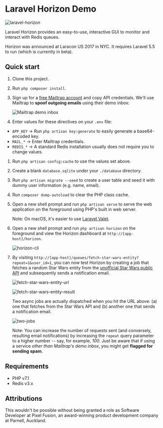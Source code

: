 # Laravel Horizon Demo

![laravel-horizon](http://i.imgur.com/US6hC7Ll.jpg)

Laravel Horizon provides an easy-to-use, interactive GUI to monitor and interact with Redis queues.

Horizon was announced at Laracon US 2017 in NYC. It requires Laravel 5.5 to run (which is currently in beta).

## Quick start

1. Clone this project.

1. Run `php composer install`.

1. Sign up for a [free Mailtrap account](https://mailtrap.io/) and copy API credentials. We'll use Mailtrap to **spoof outgoing emails** using their demo inbox:

    ![Mailtrap demo inbox](http://i.imgur.com/LjQqnGdl.png)

1. Enter values for these directives on your `.env` file:
  - `APP_KEY` &rarr; Run `php artisan key:generate` to easily generate a base64-encoded key.
  - `MAIL_*` &rarr; Enter Mailtrap credentials.
  - `REDIS_*` &rarr; A standard Redis installation usually does not require you to change values.
  
1. Run `php artisan config:cache` to use the values set above.

1. Create a blank `database.sqlite` under your `./database` directory.

1. Run `php artisan migrate --seed` to create a user table and seed it with dummy user information (e.g. name, email).

1. Run `composer dump-autoload` to clear the PHP class cache.

1. Open a new shell prompt and run `php artisan serve` to serve the web application on the foreground using PHP's built in web server.

    Note: On macOS, it's easier to use [Laravel Valet](https://laravel.com/docs/5.4/valet).

1. Open a new shell prompt and run `php artisan horizon` on the foreground and view the Horizon dashboard at `http://[app-host]/horizon`.

    ![horizon-cli](http://i.imgur.com/lh00VWzl.png)

1. By visiting `http://[app-host]/queues/fetch-star-wars-entity?repeat=1&user_id=1`, you can now test Horizon by creating a job that fetches a random Star Wars entity from the [unofficial Star Wars public API](http://swapi.co/) and subsequently sends a notification email.

    ![fetch-star-wars-entity-url](http://i.imgur.com/s9ZYw3Ll.png)
    
    ![fetch-star-wars-entity-result](http://i.imgur.com/Nd2y3A8l.jpg)

    Two async jobs are actually dispatched when you hit the URL above: (a) one that fetches from the Star Wars API and (b) another one that sends a notification email.
    
    ![two-jobs](http://i.imgur.com/g7IrLGjl.png)
  
    Note: You can increase the number of requests sent (and conversely, resulting email notifications) by increasing the `repeat` query parameter to a higher number -- say, for example, _100_. Just be aware that if using a service _other than Mailtrap's demo inbox_, you might get **flagged for sending spam**.

## Requirements

- PHP v7.1
- Redis v3.x

## Attributions

This wouldn't be possible without being granted a role as Software Developer at Pixel Fusion, an award-winning product development company at Parnell, Auckland.
